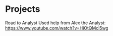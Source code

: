 # Projects
Road to Analyst
Used help from Alex the Analyst: https://www.youtube.com/watch?v=HiOtQMcI5wg
